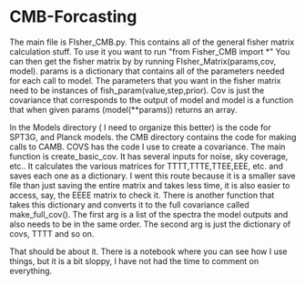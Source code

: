 # CMB-Forcasting
The main file is FIsher_CMB.py.
This contains all of the general fisher matrix calculation stuff. To use it you want to run "from Fisher_CMB import *"
You can then get the fisher matrix by by running FIsher_Matrix(params,cov, model).
params is a dictionary that contains all of the parameters needed for each call to model. The parameters that you want 
in the fisher matrix need to be instances of fish_param(value,step,prior). Cov is just the covariance that corresponds to the 
output of model and model is a function that when given params (model(**params)) returns an array. 

In the Models directory ( I need to organize this better) is the code for SPT3G, and Planck models. the CMB directory 
contains the code for making calls to CAMB. COVS has the code I use to create a covariance. The main function is
create_basic_cov. It has several inputs for noise, sky coverage, etc.. It calculates the various matrices for TTTT,TTTE,TTEE,EEE, etc.
and saves each one as a dictionary. I went this route because it is a smaller save file than just saving the entire matrix and takes less time,
it is also easier to access, say, the EEEE matrix to check it. There is another function that takes this dictionary and converts it to the full covariance
called make_full_cov(). The first arg is a list of the spectra the model outputs and also needs to be in the same order. The second arg is 
just the dictionary of covs, TTTT and so on.

That should be about it. There is a notebook where you can see how I use things, but it is a bit sloppy, I have not had the time to comment on everything.
